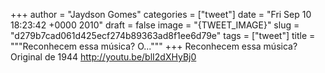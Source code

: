 
+++
author = "Jaydson Gomes"
categories = ["tweet"]
date = "Fri Sep 10 18:23:42 +0000 2010"
draft = false
image = "{TWEET_IMAGE}"
slug = "d279b7cad061d425ecf274b89363ad8f1ee6d79e"
tags = ["tweet"]
title = """Reconhecem essa música? O..."""
+++
Reconhecem essa música? Original de 1944 http://youtu.be/blI2dXHyBj0
